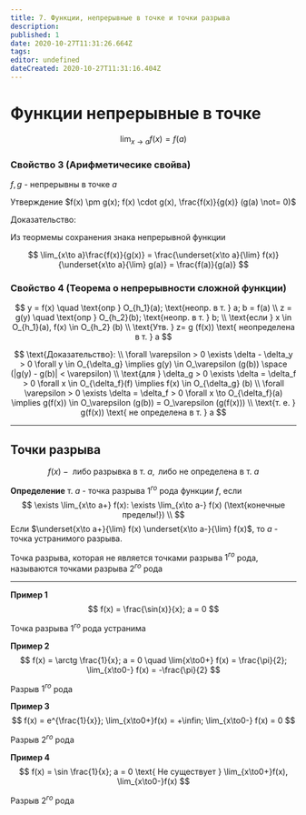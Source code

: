 ```yaml
---
title: 7. Функции, непрерывные в точке и точки разрыва
description: 
published: 1
date: 2020-10-27T11:31:26.664Z
tags: 
editor: undefined
dateCreated: 2020-10-27T11:31:16.404Z
---
```


# Функции непрерывные в точке

$$
\lim_{x\to a} f(x) = f(a)
$$

### Свойство 3 (Арифметичесике свойва)
$f, g$ - непрерывны в точке $a$

Утверждение $f(x) \pm g(x); f(x) \cdot g(x), \frac{f(x)}{g(x)} (g(a) \not= 0)$

Доказательство:

Из теормемы сохранения знака непрерывной функции

$$
\lim_{x\to a}\frac{f(x)}{g(x)} = \frac{\underset{x\to a}{\lim} f(x)}{\underset{x\to a}{\lim} g(a)} = \frac{f(a)}{g(a)}
$$

### Свойство 4 (Теорема о непрерывности сложной функции)

$$
y = f(x) \quad \text{опр } O_{h_1}(a); \text{неопр. в т. } a; b = f(a) \\
z = g(y) \quad \text{опр } O_{h_2}(b); \text{неопр. в т. } b; \\
\text{если } x \in O_{h_1}(a), f(x) \in O_{h_2} (b) \\
\text{Утв. } z= g (f(x)) \text{ неопределена в т. } a
$$

$$
\text{Доказательство}: \\
\forall \varepsilon > 0 \exists \delta - \delta_y > 0 \forall y \in O_{\delta_g} \implies g(y) \in O_\varepsilon (g(b)) \space (|g(y) - g(b)| < \varepsilon) \\
\text{для } \delta_g > 0 \exists \delta = \delta_f > 0 \forall x \in O_{\delta_f}(f) \implies f(x) \in O_{\delta_g} (b) \\
\forall \varepsilon > 0 \exists \delta = \delta_f > 0 \forall x \to O_{\delta_f}(a) \implies g(f(x)) \in O_\varepsilon (g(b)) = O_\varepsilon (g(f(x))) \\
\text{т. е. } g(f(x)) \text{ не определена в т. } a
$$

---

## Точки разрыва

$$
f(x) - \text{ либо разрывка в т. } a, \text{ либо не определена в т. } a
$$

**Определение** т. $a$ - точка разрыва $1^{го}$ рода функции $f$, если
$$
\exists \lim_{x\to a+} f(x): \exists \lim_{x\to a-} f(x) (\text{конечные пределы!}) \\
$$
Если $\underset{x\to a+}{\lim} f(x) \underset{x\to a-}{\lim} f(x)$, то $a$ - точка устранимого разрыва. 

Точка разрыва, которая не является точками разрыва $1^{го}$ рода, называются точками разрыва $2^{го}$ рода

---

**Пример 1**
$$
f(x) = \frac{\sin(x)}{x}; a = 0
$$

Точка разрыва $1^{го}$ рода устранима

**Пример 2**
$$
f(x) = \arctg \frac{1}{x}; a = 0 \quad \lim{x\to0+} f(x) = \frac{\pi}{2}; \lim_{x\to0-} f(x) = -\frac{\pi}{2}
$$

Разрыв $1^{го}$ рода

**Пример 3**
$$
f(x) = e^{\frac{1}{x}}; \lim_{x\to0+}f(x) = +\infin; \lim_{x\to0-} f(x) = 0
$$

Разрыв $2^{го}$ рода

**Пример 4**
$$
f(x) = \sin \frac{1}{x}; a = 0 \text{ Не существует } \lim_{x\to0+}f(x), \lim_{x\to0-}f(x)
$$

Разрыв $2^{го}$ рода
